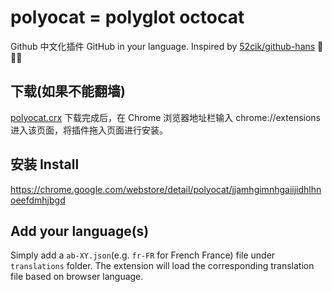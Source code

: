 # polyocat = polyglot octocat

Github 中文化插件 GitHub in your language. Inspired by [52cik/github-hans](https://github.com/52cik/github-hans) 👏👏👏

## 下载(如果不能翻墙)
[polyocat.crx](https://github.com/twhy/polyocat/raw/master/polyocat.crx) 下载完成后，在 Chrome 浏览器地址栏输入 chrome://extensions 进入该页面，将插件拖入页面进行安装。

## 安装 Install
https://chrome.google.com/webstore/detail/polyocat/jjamhgimnhgaiijidhlhnoeefdmhjbgd

## Add your language(s)
Simply add a `ab-XY.json`(e.g. `fr-FR` for French France) file under `translations` folder. The extension will load the corresponding translation file based on browser language.
